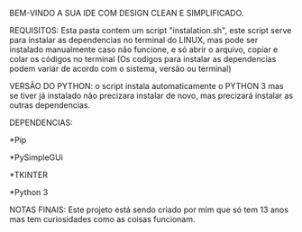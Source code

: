BEM-VINDO A SUA IDE COM DESIGN CLEAN E SIMPLIFICADO.

REQUISITOS:
   Esta pasta contem um script "instalation.sh", este script serve para instalar as dependencias no terminal do LINUX, mas pode ser instalado manualmente caso não funcione, e só abrir o arquivo, copiar e colar os códigos no terminal (Os codigos para instalar as dependencias podem variar de acordo com o sistema, versão ou terminal)

VERSÃO DO PYTHON:
   o script instala automaticamente o PYTHON 3 mas se tiver já instalado não precizara instalar de novo, mas precizará instalar as outras dependencias.
   
DEPENDENCIAS:

*Pip

*PySimpleGUi

*TKINTER

*Python 3

NOTAS FINAIS:
Este projeto está sendo criado por mim que só tem 13 anos mas tem curiosidades como as coisas funcionam.
